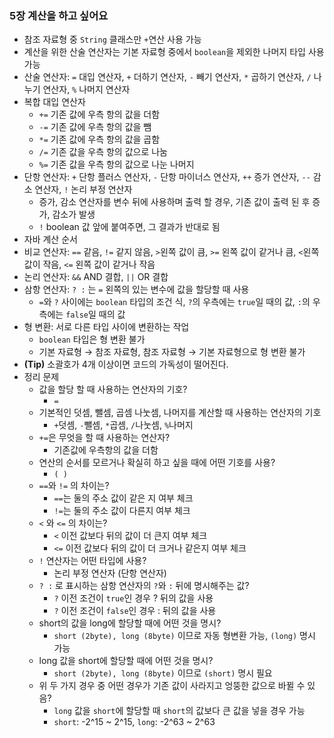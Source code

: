 ### 5장 계산을 하고 싶어요

- 참조 자료형 중 `String` 클래스만 `+`연산 사용 가능
- 계산을 위한 산술 연산자는 기본 자료형 중에서 `boolean`을 제외한 나머지 타입 사용 가능
- 산술 연산자: `=` 대입 연산자, `+` 더하기 연산자, `-` 빼기 연산자, `*` 곱하기 연산자, `/` 나누기 연산자, `%` 나머지 연산자
- 복합 대입 연산자
    - `+=` 기존 값에 우측 항의 값을 더함
    - `-=` 기존 값에 우측 항의 값을 뺌
    - `*=` 기존 값에 우측 항의 값을 곱함
    - `/=` 기존 값을 우측 항의 값으로 나눔
    - `%=` 기존 값을 우측 항의 값으로 나눈 나머지
- 단항 연산자: `+` 단항 플러스 연산자, `-` 단항 마이너스 연산자, `++` 증가 연산자, `--` 감소 연산자, `!` 논리 부정 연산자
    - 증가, 감소 연산자를 변수 뒤에 사용하며 출력 할 경우,  기존 값이 출력 된 후 증가, 감소가 발생
    - `!` boolean 값 앞에 붙여주면, 그 결과가 반대로 됨
- 자바 계산 순서
- 비교 연산자: `==` 같음, `!=` 같지 않음, `>`왼쪽 값이 큼, `>=` 왼쪽 값이 같거나 큼, `<`왼쪽 값이 작음, `<=` 왼쪽 값이 같거나 작음
- 논리 연산자: `&&` AND 결합, `||` OR 결합
- 삼항 연산자: `? :` 는 `=` 왼쪽의 있는 변수에 값을 할당할 때 사용
    - `=`와 `?` 사이에는 `boolean` 타입의 조건 식, `?`의 우측에는 `true`일 때의 값, `:`의 우측에는 `false`일 때의 값
- 형 변환: 서로 다른 타입 사이에 변환하는 작업
    - `boolean` 타입은 형 변환 불가
    - 기본 자료형 → 참조 자료형, 참조 자료형 → 기본 자료형으로 형 변환 불가
- **(Tip)** 소괄호가 4개 이상이면 코드의 가독성이 떨어진다.
- 정리 문제
    - 값을 할당 할 때 사용하는 연산자의 기호?
        - `=`
    - 기본적인 덧셈, 뺄셈, 곱셈 나눗셈, 나머지를 계산할 때 사용하는 연산자의 기호
        - `+`덧셈, `-`뺄셈, `*`곱셈, `/`나눗셈, `%`나머지
    - `+=`은 무엇을 할 때 사용하는 연산자?
        - 기존값에 우측항의 값을 더함
    - 연산의 순서를 모르거나 확실히 하고 싶을 때에 어떤 기호를 사용?
        - `( )`
    - `==`와 `!=` 의 차이는?
        - `==`는 둘의 주소 값이 같은 지 여부 체크
        - `!=`는 둘의 주소 값이 다른지 여부 체크
    - `<` 와 `<=` 의 차이는?
        - `<` 이전 값보다 뒤의 값이 더 큰지 여부 체크
        - `<=` 이전 값보다 뒤의 값이 더 크거나 같은지 여부 체크
    - `!` 연산자는 어떤 타입에 사용?
        - 논리 부정 연산자 (단항 연산자)
    - `? :` 로 표시하는 삼항 연산자의 `?`와 `:` 뒤에 명시해주는 값?
        - `?` 이전 조건이 `true`인 경우 ? 뒤의 값을 사용
        - `?` 이전 조건이 `false`인 경우 : 뒤의 값을 사용
    - short의 값을 long에 할당할 때에 어떤 것을 명시?
        - `short (2byte), long (8byte)` 이므로 자동 형변환 가능,  `(long)` 명시 가능
    - long 값을 short에 할당할 때에 어떤 것을 명시?
        - `short (2byte), long (8byte)` 이므로 `(short)` 명시 필요
    - 위 두 가지 경우 중 어떤 경우가 기존 값이 사라지고 엉뚱한 값으로 바뀔 수 있음?
        - `long` 값을 `short`에 할당할 때 `short`의 값보다 큰 값을 넣을 경우 가능
        - `short`: -2^15 ~ 2^15, `long`: -2^63 ~ 2^63